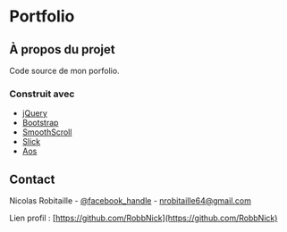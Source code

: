 # Portfolio

<!-- À propos du projet -->
## À propos du projet

Code source de mon porfolio.

### Construit avec

* [jQuery](https://jquery.com/)
* [Bootstrap](https://getbootstrap.com/)
* [SmoothScroll](js/SmoothScroll.js)
* [Slick](https://kenwheeler.github.io/slick/)
* [Aos](https://michalsnik.github.io/aos/)

<!-- CONTACT -->
## Contact

Nicolas Robitaille - [@facebook_handle](https://www.facebook.com/nicolas.robitaille.96) - nrobitaille64@gmail.com

Lien profil : [https://github.com/RobbNick](https://github.com/RobbNick)
